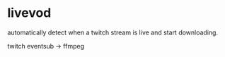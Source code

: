 # livevod

automatically detect when a twitch stream is live and start downloading.

twitch eventsub -> ffmpeg